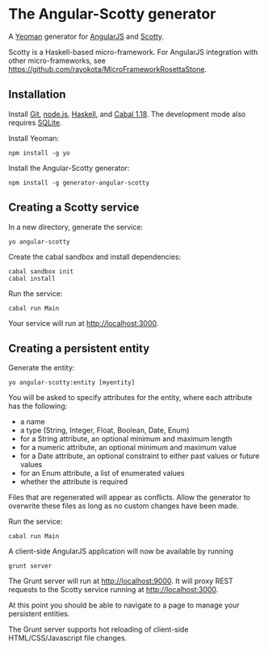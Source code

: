 # The Angular-Scotty generator 

A [Yeoman](http://yeoman.io) generator for [AngularJS](http://angularjs.org) and [Scotty](https://github.com/scotty-web/scotty).

Scotty is a Haskell-based micro-framework.  For AngularJS integration with other micro-frameworks, see https://github.com/rayokota/MicroFrameworkRosettaStone.

## Installation

Install [Git](http://git-scm.com), [node.js](http://nodejs.org), [Haskell](http://www.haskell.org/haskellwiki/Haskell), and [Cabal 1.18](http://www.haskell.org/cabal/).  The development mode also requires [SQLite](http://www.sqlite.org).

Install Yeoman:

    npm install -g yo

Install the Angular-Scotty generator:

    npm install -g generator-angular-scotty

## Creating a Scotty service

In a new directory, generate the service:

    yo angular-scotty

Create the cabal sandbox and install dependencies:
    
    cabal sandbox init
    cabal install
    
Run the service:

    cabal run Main

Your service will run at [http://localhost:3000](http://localhost:3000).


## Creating a persistent entity

Generate the entity:

    yo angular-scotty:entity [myentity]

You will be asked to specify attributes for the entity, where each attribute has the following:

- a name
- a type (String, Integer, Float, Boolean, Date, Enum)
- for a String attribute, an optional minimum and maximum length
- for a numeric attribute, an optional minimum and maximum value
- for a Date attribute, an optional constraint to either past values or future values
- for an Enum attribute, a list of enumerated values
- whether the attribute is required

Files that are regenerated will appear as conflicts.  Allow the generator to overwrite these files as long as no custom changes have been made.

Run the service:

    cabal run Main
    
A client-side AngularJS application will now be available by running

	grunt server
	
The Grunt server will run at [http://localhost:9000](http://localhost:9000).  It will proxy REST requests to the Scotty service running at [http://localhost:3000](http://localhost:3000).

At this point you should be able to navigate to a page to manage your persistent entities.  

The Grunt server supports hot reloading of client-side HTML/CSS/Javascript file changes.

